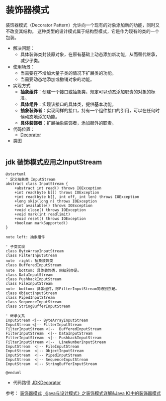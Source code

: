 # 装饰器模式

装饰器模式（Decorator Pattern）允许向一个现有的对象添加新的功能，同时又不改变其结构。
这种类型的设计模式属于结构型模式，它是作为现有的类的一个包装。

- 解决问题：
  - 具体装饰类封装原对象，在原有基础上动态添加新功能，从而替代继承，减少子类。
- 使用场景：
  - 当需要在不增加大量子类的情况下扩展类的功能。
  - 当需要动态地添加或撤销对象的功能。
- 实现方式
  - **抽象组件**：创建一个接口或抽象类，规定可以动态添加职责的对象的标准。
  - **具体组件**：实现该接口的具体类，提供基本功能。
  - **抽象装饰者**：实现同样的接口，持有一个组件接口的引用，可以在任何时候动态地添加功能。
  - **具体装饰者**：扩展抽象装饰者，添加额外的职责。
- 代码位置：
  - [Decorator](..%2F..%2Fsrc%2Fmain%2Fjava%2Fcom%2Fexample%2Fdesign%2FDecorator)
- 类图

```plantuml

```

## jdk 装饰模式应用之InputStream

```plantuml
@startuml
' 定义抽象类 InputStream
abstract class InputStream {
    +abstract int read() throws IOException
    +int read(byte b[]) throws IOException
    +int read(byte b[], int off, int len) throws IOException
    +long skip(long n) throws IOException
    +int available() throws IOException
    +void close() throws IOException
    +void mark(int readlimit)
    +void reset() throws IOException
    +boolean markSupported()
}

note left: 抽象组件

' 子类实现
class ByteArrayInputStream
class FilterInputStream
note  right: 抽象装饰类
class BufferedInputStream
note  bottom: 具体装饰类，同级别亦是。
class DataInputStream
class PushbackInputStream
class FileInputStream
note  bottom: 具体组件，除FilterInputStream同级别亦是。
class ObjectInputStream
class PipedInputStream
class SequenceInputStream
class StringBufferInputStream

' 继承关系
InputStream <|-- ByteArrayInputStream
InputStream <|-- FilterInputStream
FilterInputStream <|--  BufferedInputStream
FilterInputStream  <|-- DataInputStream
FilterInputStream  <|-- PushbackInputStream
FilterInputStream <|--  LineNumberInputStream
InputStream  <|-- FileInputStream
InputStream  <|-- ObjectInputStream
InputStream  <|-- PipedInputStream
InputStream  <|-- SequenceInputStream
InputStream  <|-- StringBufferInputStream

@enduml

```
- 代码路径
[JDKDecorator](..%2F..%2Fsrc%2Fmain%2Fjava%2Fcom%2Fexample%2Fdesign%2FDecorator%2FJDKDecorator)

参考：
[装饰器模式](https://www.runoob.com/design-pattern/decorator-pattern.html)
[《java与设计模式》之装饰模式详解&Java IO中的装饰器模式](https://blog.csdn.net/caihuangshi/article/details/51334097)